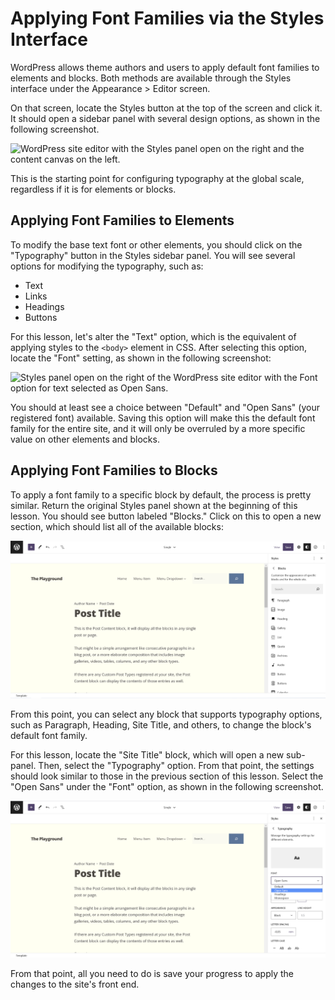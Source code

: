 # Applying Font Families via the Styles Interface

WordPress allows theme authors and users to apply default font families to elements and blocks.  Both methods are available through the Styles interface under the Appearance > Editor screen.

On that screen, locate the Styles button at the top of the screen and click it.  It should open a sidebar panel with several design options, as shown in the following screenshot.

![WordPress site editor with the Styles panel open on the right and the content canvas on the left.](/images/module-05/lesson-03.png)

This is the starting point for configuring typography at the global scale, regardless if it is for elements or blocks.

## Applying Font Families to Elements

To modify the base text font or other elements, you should click on the "Typography" button in the Styles sidebar panel.  You will see several options for modifying the typography, such as:

- Text
- Links 
- Headings
- Buttons

For this lesson, let's alter the "Text" option, which is the equivalent of applying styles to the `<body>` element in CSS.  After selecting this option, locate the "Font" setting, as shown in the following screenshot:

![Styles panel open on the right of the WordPress site editor with the Font option for text selected as Open Sans.](/images/module-05/lesson-03/styles-text-typogrpahy.png)

You should at least see a choice between "Default" and "Open Sans" (your registered font) available.  Saving this option will make this the default font family for the entire site, and it will only be overruled by a more specific value on other elements and blocks.

## Applying Font Families to Blocks

To apply a font family to a specific block by default, the process is pretty similar.  Return the original Styles panel shown at the beginning of this lesson.  You should see button labeled "Blocks."  Click on this to open a new section, which should list all of the available blocks:

![WordPress site editor with the Styles interface open on the right, listing all of the site's blocks.](/images/module-05/lesson-03/styles-block-list.png)

From this point, you can select any block that supports typography options, such as Paragraph, Heading, Site Title, and others, to change the block's default font family.

For this lesson, locate the "Site Title" block, which will open a new sub-panel.  Then, select the "Typography" option.  From that point, the settings should look similar to those in the previous section of this lesson.  Select the "Open Sans" under the "Font" option, as shown in the following screenshot.

![Styles panel open on the right of the WordPress site editor with the Font option for the Site Title selected as Open Sans.](/images/module-05/lesson-03/styles-site-title-typography.png)

From that point, all you need to do is save your progress to apply the changes to the site's front end.
